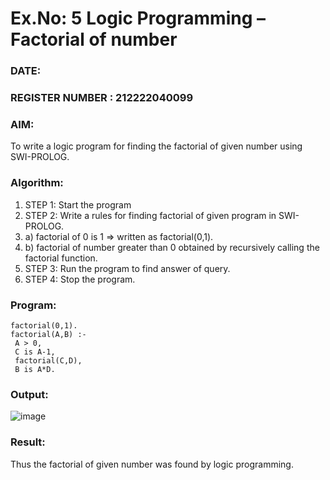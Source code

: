 # Ex.No: 5   Logic Programming – Factorial of number   
### DATE:                                                                            
### REGISTER NUMBER : 212222040099
### AIM: 
To  write  a logic program for finding the factorial of given number using SWI-PROLOG. 
### Algorithm:
1. STEP 1: Start the program
2. STEP 2:  Write a rules for finding factorial of given program in SWI-PROLOG.
3.   a)	factorial of 0 is 1 => written as factorial(0,1).
4.   b)	factorial of number greater than 0 obtained by recursively calling the factorial    function.
5. STEP 3: Run the program  to find answer of  query.
6. STEP 4: Stop the program.

### Program:
```
factorial(0,1).
factorial(A,B) :-
 A > 0,
 C is A-1,
 factorial(C,D),
 B is A*D. 
```

### Output:

![image](https://github.com/Mena-Rossini/AI_Lab_2023-24/assets/102855266/084fa30a-621c-480d-99d9-64b82428176f)

### Result:
Thus the factorial of given number was found by logic programming. 
